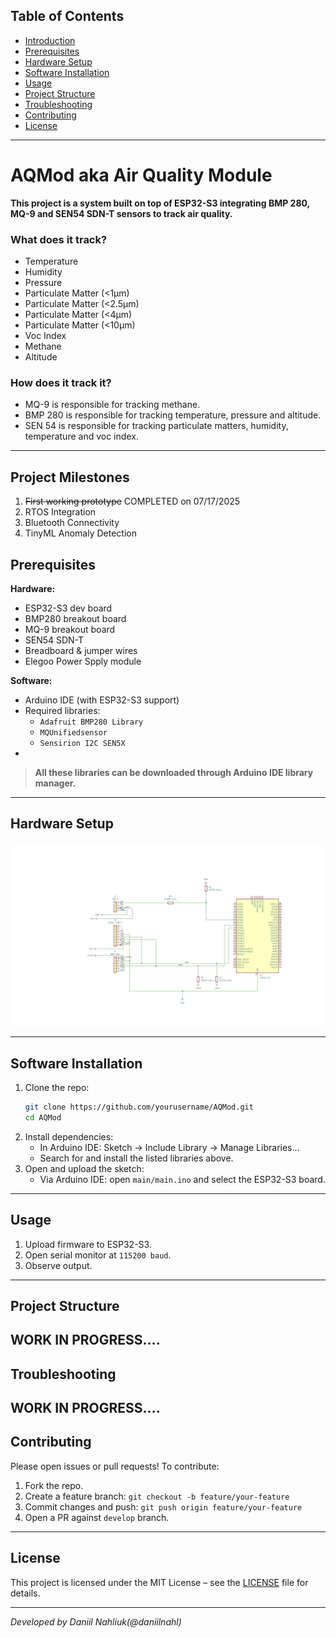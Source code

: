 &#x20;

## Table of Contents

- [Introduction](#aqmod-aka-air-quality-module)
- [Prerequisites](#prerequisites)
- [Hardware Setup](#hardware-setup)
- [Software Installation](#software-installation)
- [Usage](#usage)
- [Project Structure](#project-structure)
- [Troubleshooting](#troubleshooting)
- [Contributing](#contributing)
- [License](#license)

---

# AQMod aka Air Quality Module

**This project is a system built on top of ESP32-S3 integrating BMP 280, MQ-9 and SEN54 SDN-T sensors to track air quality.**

### What does it track?

- Temperature
- Humidity
- Pressure
- Particulate Matter (<1µm)
- Particulate Matter (<2.5µm)
- Particulate Matter (<4µm)
- Particulate Matter (<10µm)
- Voc Index
- Methane
- Altitude

### How does it track it?

- MQ-9 is responsible for tracking methane.
- BMP 280 is responsible for tracking temperature, pressure and altitude.
- SEN 54 is responsible for tracking particulate matters, humidity, temperature and voc index.

---
## Project Milestones

1. ~~First working prototype~~ COMPLETED on 07/17/2025
2. RTOS Integration
3. Bluetooth Connectivity
4. TinyML Anomaly Detection

## Prerequisites

**Hardware:**

- ESP32-S3 dev board
- BMP280 breakout board
- MQ-9 breakout board
- SEN54 SDN-T
- Breadboard & jumper wires
- Elegoo Power Spply module

**Software:**

- Arduino IDE (with ESP32-S3 support)
- Required libraries:
  - `Adafruit BMP280 Library`
  - `MQUnifiedsensor`
  - `Sensirion I2C SEN5X`
- 

> **All these libraries can be downloaded through Arduino IDE library manager.**

---

## Hardware Setup
![Schematic](sensors/misc/AQModSchematic.JPG)

---

## Software Installation

1. Clone the repo:
   ```bash
   git clone https://github.com/yourusername/AQMod.git
   cd AQMod
   ```
2. Install dependencies:
   - In Arduino IDE: Sketch → Include Library → Manage Libraries…
   - Search for and install the listed libraries above.
3. Open and upload the sketch:
   - Via Arduino IDE: open `main/main.ino` and select the ESP32-S3 board.
---

## Usage

1. Upload firmware to ESP32-S3.
2. Open serial monitor at `115200 baud`.
3. Observe output.
---

## Project Structure

**WORK IN PROGRESS....**
---

## Troubleshooting

**WORK IN PROGRESS....**
---

## Contributing

Please open issues or pull requests! To contribute:

1. Fork the repo.
2. Create a feature branch: `git checkout -b feature/your-feature`
3. Commit changes and push: `git push origin feature/your-feature`
4. Open a PR against `develop` branch.

---

## License

This project is licensed under the MIT License – see the [LICENSE](LICENSE) file for details.

---

*Developed by Daniil Nahliuk(@daniilnahl)*

